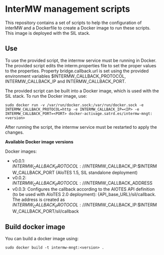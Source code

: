# InterMW management scripts

This repository contains a set of scripts to help the configuration of interMW and a Dockerfile to create a Docker image to run these scripts. This image is deployed with the SIL stack.


## Use

To use the provided script, the intermw service must be running in Docker. The provided script edits the interm.properties file to set the proper values to the properties. Property bridge.callback.url is set using the provided environment variables $INTERMW_CALLBACK_PROTOCOL, INTERMW_CALLBACK_IP and INTERMW_CALLBACK_PORT.


The provided script can be built into a Docker image, which is used with the SIL stack. To run the Docker image, use:

`sudo docker run -v /var/run/docker.sock:/var/run/docker.sock -e INTERMW_CALLBACK_PROTOCOL=http -e INTERMW_CALLBACK_IP=<IP> -e INTERMW_CALLBACK_PORT=<PORT> docker-activage.satrd.es/intermw-mngt:<version>`


After running the script, the intermw service must be restarted to apply the changes.


**Available Docker image versions** 

Docker images:
+ v0.0.1: $INTERMW_CALLBACK_PROTOCOL://$INTERMW_CALLBACK_IP:$INTERMW_CALLBACK_PORT (AIoTES 1.5, SIL standalone deployment)
+ v0.0.2: $INTERMW_CALLBACK_PROTOCOL://$INTERMW_CALLBACK_ADDRESS
+ v0.0.3: Configures the callback according to the AIOTES API definition (to be used with AIoTES 2.0 deployment): {API_base_URL}/sil/callback. The address is created as $INTERMW_CALLBACK_PROTOCOL://$INTERMW_CALLBACK_IP:$INTERMW_CALLBACK_PORT/sil/callback


## Build docker image

You can build a docker image using:

```
sudo docker build -t intermw-mngt:<version> .
```


